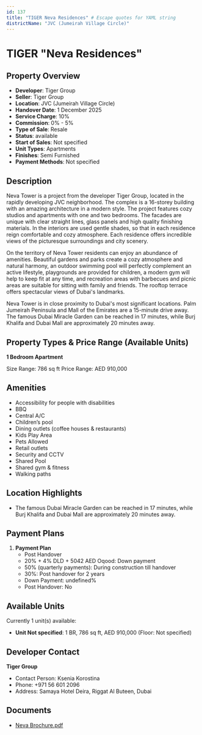 ```yaml
---
id: 137
title: "TIGER Neva Residences" # Escape quotes for YAML string
districtName: "JVC (Jumeirah Village Circle)"
---
```


# TIGER "Neva Residences"

## Property Overview
- **Developer**: Tiger Group
- **Seller**: Tiger Group
- **Location**: JVC (Jumeirah Village Circle)
- **Handover Date**: 1 December 2025
- **Service Charge**: 10%
- **Commission**: 0% - 5%
- **Type of Sale**: Resale
- **Status**: available
- **Start of Sales**: Not specified
- **Unit Types**: Apartments
- **Finishes**: Semi Furnished
- **Payment Methods**: Not specified

## Description
Neva Tower is a project from the developer Tiger Group, located in the rapidly developing JVC neighborhood. The complex is a 16-storey building with an amazing architecture in a modern style. The project features cozy studios and apartments with one and two bedrooms. The facades are unique with clear straight lines, glass panels and high quality finishing materials. In the interiors are used gentle shades, so that in each residence reign comfortable and cozy atmosphere. Each residence offers incredible views of the picturesque surroundings and city scenery.

On the territory of Neva Tower residents can enjoy an abundance of amenities. Beautiful gardens and parks create a cozy atmosphere and natural harmony, an outdoor swimming pool will perfectly complement an active lifestyle, playgrounds are provided for children, a modern gym will help to keep fit at any time, and recreation areas with barbecues and picnic areas are suitable for sitting with family and friends. The rooftop terrace offers spectacular views of Dubai's landmarks.

 Neva Tower is in close proximity to Dubai's most significant locations. Palm Jumeirah Peninsula and Mall of the Emirates are a 15-minute drive away. The famous Dubai Miracle Garden can be reached in 17 minutes, while Burj Khalifa and Dubai Mall are approximately 20 minutes away.

## Property Types & Price Range (Available Units)
**1 Bedroom Apartment**

Size Range: 786 sq ft
Price Range: AED 910,000

## Amenities
- Accessibility for people with disabilities
- BBQ
- Central A/C
- Children’s pool
- Dining outlets  (coffee houses & restaurants)
- Kids Play Area
- Pets Allowed
- Retail outlets
- Security and CCTV
- Shared Pool
- Shared gym & fitness
- Walking paths

## Location Highlights
- The famous Dubai Miracle Garden can be reached in 17 minutes, while Burj Khalifa and Dubai Mall are approximately 20 minutes away.

## Payment Plans
1. **Payment Plan**
   - Post Handover
   - 20% + 4% DLD + 5042 AED Oqood: Down payment
   - 50% (quarterly payments): During construction till handover
   - 30%: Post handover for 2 years
   - Down Payment: undefined%
   - Post Handover: No

## Available Units
Currently 1 unit(s) available:
- **Unit Not specified**: 1 BR, 786 sq ft, AED 910,000 (Floor: Not specified)

## Developer Contact
**Tiger Group**
- Contact Person: Ksenia Korostina
- Phone: +971 56 601 2096
- Address: Samaya Hotel Deira, Riggat Al Buteen, Dubai

## Documents
- [Neva Brochure.pdf](https://cdn.geniemap.net/2023/06/22/rAU8x1nYZGkjNuZglIPfijhmdiWuKh0lQsYgWIKz.pdf)
